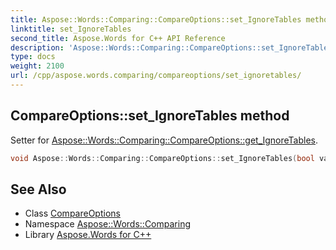 ```yaml
---
title: Aspose::Words::Comparing::CompareOptions::set_IgnoreTables method
linktitle: set_IgnoreTables
second_title: Aspose.Words for C++ API Reference
description: 'Aspose::Words::Comparing::CompareOptions::set_IgnoreTables method. Setter for Aspose::Words::Comparing::CompareOptions::get_IgnoreTables in C++.'
type: docs
weight: 2100
url: /cpp/aspose.words.comparing/compareoptions/set_ignoretables/
---
```

## CompareOptions::set_IgnoreTables method


Setter for [Aspose::Words::Comparing::CompareOptions::get_IgnoreTables](../get_ignoretables/).

```cpp
void Aspose::Words::Comparing::CompareOptions::set_IgnoreTables(bool value)
```

## See Also

* Class [CompareOptions](../)
* Namespace [Aspose::Words::Comparing](../../)
* Library [Aspose.Words for C++](../../../)
